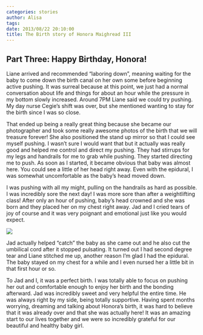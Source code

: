 ```yaml
---
categories: stories
author: Alisa
tags: 
date: 2013/08/22 20:10:00
title: The Birth story of Honora Maighread III
---
```


## Part Three: Happy Birthday, Honora!

Liane arrived and recommended “laboring down”, meaning waiting for the baby to come down the birth canal on her own some before beginning active pushing.  It was surreal because at this point, we just had a normal conversation about life and things for about an hour while the pressure in my bottom slowly increased. Around 7PM Liane said we could try pushing.  My day nurse Cegie’s shift was over, but she mentioned wanting to stay for the birth since I was so close. 

That ended up being a really great thing because she became our photographer and took some really awesome photos of the birth that we will treasure forever! She also positioned the stand up mirror so that I could see myself pushing. I wasn’t sure I would want that but it actually was really good and helped me control and direct my pushing.  They had stirrups for my legs and handrails for me to grab while pushing.  They started directing me to push.  As soon as I started, it became obvious that baby was almost here. You could see a little of her head right away.  Even with the epidural, I was somewhat uncomfortable as the baby’s head moved down. 

I was pushing with all my might, pulling on the handrails as hard as possible.  I was incredibly sore the next day! I was more sore than after a weightlifting class! After only an hour of pushing, baby’s head crowned and she was born and they placed her on my chest right away. Jad and I cried tears of joy of course and it was very poignant and emotional just like you would expect.  

![](/img/img_1269_medium.jpg)

Jad actually helped “catch” the baby as she came out and he also cut the umbilical cord after it stopped pulsating.  It turned out I had second degree tear and Liane stitched me up, another reason I’m glad I had the epidural. The baby stayed on my chest for a while and I even nursed her a little bit in that first hour or so.  

To Jad and I, it was a perfect birth.  I was totally able to focus on pushing her out and comfortable enough to enjoy her birth and the bonding afterward. Jad was incredibly sweet and very helpful the entire time. He was always right by my side, being totally supportive. Having spent months worrying, dreaming and talking about Honora’s birth, it was hard to believe that it was already over and that she was actually here! It was an amazing start to our lives together and we were so incredibly grateful for our beautiful and healthy baby girl.  
